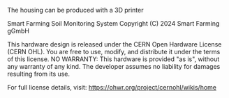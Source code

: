 The housing can be produced with a 3D printer

Smart Farming Soil Monitoring System
Copyright (C) 2024 Smart Farming gGmbH

This hardware design is released under the CERN Open Hardware License (CERN OHL).
You are free to use, modify, and distribute it under the terms of this license.
NO WARRANTY: This hardware is provided "as is", without any warranty of any kind.
The developer assumes no liability for damages resulting from its use.

For full license details, visit: https://ohwr.org/project/cernohl/wikis/home
